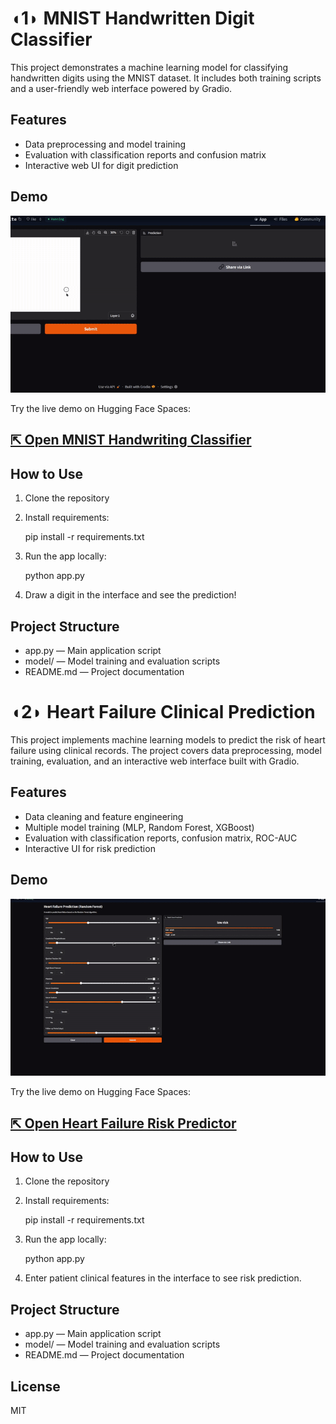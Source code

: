 # ◖1◗ MNIST Handwritten Digit Classifier

This project demonstrates a machine learning model for classifying handwritten digits using the MNIST dataset. It includes both training scripts and a user-friendly web interface powered by Gradio.

## Features

- Data preprocessing and model training
- Evaluation with classification reports and confusion matrix
- Interactive web UI for digit prediction

## Demo
![MNIST](GIF/MNIST.gif)


Try the live demo on Hugging Face Spaces:

## [⇱ Open MNIST Handwriting Classifier](https://huggingface.co/spaces/rafy52/hand_write)

## How to Use

1. Clone the repository
2. Install requirements:  
   
   pip install -r requirements.txt
   
3. Run the app locally:  
   
   python app.py
   
4. Draw a digit in the interface and see the prediction!

## Project Structure

- app.py — Main application script
- model/ — Model training and evaluation scripts
- README.md — Project documentation



# ◖2◗ Heart Failure Clinical Prediction

This project implements machine learning models to predict the risk of heart failure using clinical records. The project covers data preprocessing, model training, evaluation, and an interactive web interface built with Gradio.

## Features

- Data cleaning and feature engineering
- Multiple model training (MLP, Random Forest, XGBoost)
- Evaluation with classification reports, confusion matrix, ROC-AUC
- Interactive UI for risk prediction

## Demo
![MNIST](GIF/Heart.gif)


Try the live demo on Hugging Face Spaces:

## [⇱ Open Heart Failure Risk Predictor](https://huggingface.co/spaces/rafy52/heart_failure1)


## How to Use

1. Clone the repository  
2. Install requirements:  
   
   pip install -r requirements.txt
   
3. Run the app locally:  
   
   python app.py
   
4. Enter patient clinical features in the interface to see risk prediction.

## Project Structure

- app.py — Main application script
- model/ — Model training and evaluation scripts
- README.md — Project documentation

## License

MIT
